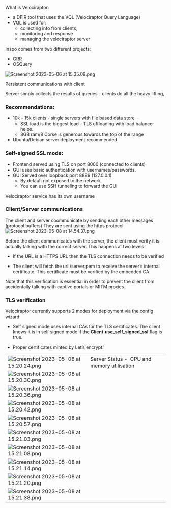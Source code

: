 What is Velociraptor:

- a DFIR tool that uses the VQL (Velociraptor Query Language)
- VQL is used for:
    - collecting info from clients,
    - monitoring and response
    - managing the velociraptor server

Inspo comes from two different projects:

- GRR
- OSQuery

![Screenshot 2023-05-06 at 15.35.09.png](../../_resources/Screenshot%202023-05-06%20at%2015.35.09.png)

Persistent communications with client

Server simply collects the results of queries - clients do all the heavy lifting,

### Recommendations:

- 10k - 15k clients - single servers with file based data store
    - SSL load is the biggest load - TLS offloading with load balancer helps.
    - 8GB ram/8 Corse is generous towards the top of the range
- Ubuntu/Debian server deployment recommended

### Self-signed SSL mode:

- Frontend served using TLS on port 8000 (connected to clients)
- GUI uses basic authentication with usernames/passwords.
- GUI Served over loopback port 8889 (127.0.0.1)
    - By default not exposed to the network
    - You can use SSH tunneling to forward the GUI

Velociraptor service has its own username

### Client/Server communications

The client and server coommunicate by sending each other messages (protocol buffers) They are sent using the https protocol ![Screenshot 2023-05-08 at 14.54.37.png](../../_resources/Screenshot%202023-05-08%20at%2014.54.37.png)

Before the client communicates with the server, the client must verify it is actually talking with the correct server. This happens at two levels:

- If the URL is a HTTPS URL then the TLS connection needs to be verified
    
- The client will fetch the url /server.pem to receive the server’s internal certificate. This certificate must be verified by the embedded CA.
    

Note that this verification is essential in order to prevent the client from accidentally talking with captive portals or MITM proxies.

### TLS verification

Velociraptor currently supports 2 modes for deployment via the config wizard:

- Self signed mode uses internal CAs for the TLS certificates. The client knows it is in self signed mode if the **Client.use\_self\_signed_ssl** flag is true.
    
- Proper certificates minted by Let’s encrypt.'
    

|     |     |
| --- | --- |
| ![Screenshot 2023-05-08 at 15.20.24.png](../../_resources/Screenshot%202023-05-08%20at%2015.20.24.png) | Server Status -  CPU and memory utilisation |
| ![Screenshot 2023-05-08 at 15.20.30.png](../../_resources/Screenshot%202023-05-08%20at%2015.20.30.png) |     |
| ![Screenshot 2023-05-08 at 15.20.36.png](../../_resources/Screenshot%202023-05-08%20at%2015.20.36.png) |     |
| ![Screenshot 2023-05-08 at 15.20.42.png](../../_resources/Screenshot%202023-05-08%20at%2015.20.42.png) |     |
| ![Screenshot 2023-05-08 at 15.20.57.png](../../_resources/Screenshot%202023-05-08%20at%2015.20.57.png) |     |
| ![Screenshot 2023-05-08 at 15.21.03.png](../../_resources/Screenshot%202023-05-08%20at%2015.21.03.png) |     |
| ![Screenshot 2023-05-08 at 15.21.08.png](../../_resources/Screenshot%202023-05-08%20at%2015.21.08.png) |     |
| ![Screenshot 2023-05-08 at 15.21.14.png](../../_resources/Screenshot%202023-05-08%20at%2015.21.14.png) |     |
| ![Screenshot 2023-05-08 at 15.21.20.png](../../_resources/Screenshot%202023-05-08%20at%2015.21.20.png) |     |
| ![Screenshot 2023-05-08 at 15.21.38.png](../../_resources/Screenshot%202023-05-08%20at%2015.21.38.png) |     |